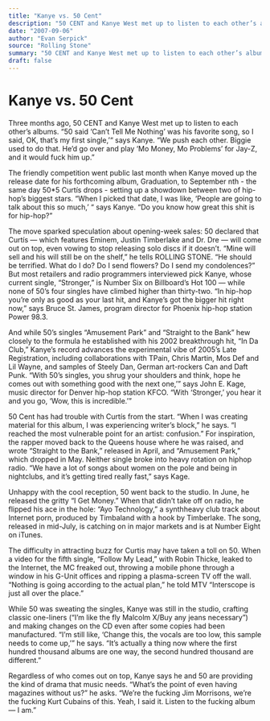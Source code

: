 ```yaml
---
title: "Kanye vs. 50 Cent"
description: "50 CENT and Kanye West met up to listen to each other’s albums. The friendly competition went public last month. 50 declared that Curts — which features Eminem, Justin Timberlake and Dr. Dre — will co..."
date: "2007-09-06"
author: "Evan Serpick"
source: "Rolling Stone"
summary: "50 CENT and Kanye West met up to listen to each other’s albums. The friendly competition went public last month. 50 declared that Curts — which features Eminem, Justin Timberlake and Dr. Dre — will come out."
draft: false
---
```


# Kanye vs. 50 Cent

Three months ago, 50 CENT and Kanye West met up to listen to each other’s albums. “50 said ‘Can’t Tell Me Nothing’ was his favorite song, so I said, OK, that’s my first single,’“ says Kanye. “We push each other. Biggie used to do that. He’d go over and play ‘Mo Money, Mo Problems’ for Jay-Z, and it would fuck him up.”

The friendly competition went public last month when Kanye moved up the release date for his forthcoming album, Graduation, to September nth - the same day 50*5 Curtís drops - setting up a showdown between two of hip-hop’s biggest stars. “When I picked that date, I was like, ‘People are going to talk about this so much,’ “ says Kanye. “Do you know how great this shit is for hip-hop?”

The move sparked speculation about opening-week sales: 50 declared that Curtís — which features Eminem, Justin Timberlake and Dr. Dre — will come out on top, even vowing to stop releasing solo discs if it doesn’t. “Mine will sell and his will still be on the shelf,” he tells ROLLING STONE. “He should be terrified. What do I do? Do I send flowers? Do I send my condolences?” But most retailers and radio programmers interviewed pick Kanye, whose current single, “Stronger,” is Number Six on BiIIboard’s Hot 100 — while none of 50’s four singles have climbed higher than thirty-two. “In hip-hop you’re only as good as your last hit, and Kanye’s got the bigger hit right now,” says Bruce St. James, program director for Phoenix hip-hop station Power 98.3.

And while 50’s singles “Amusement Park” and “Straight to the Bank” hew closely to the formula he established with his 2002 breakthrough hit, “In Da Club,” Kanye’s record advances the experimental vibe of 2005’s Late Registration, including collaborations with TPain, Chris Martin, Mos Def and LiI Wayne, and samples of Steely Dan, German art-rockers Can and Daft Punk. “With 50’s singles, you shrug your shoulders and think,  hope he comes out with something good with the next one,’” says John E. Kage, music director for Denver hip-hop station KFCO. “With ‘Stronger,’ you hear it and you go, ‘Wow, this is incredible.’”

50 Cent has had trouble with Curtís from the start. “When I was creating material for this album, I was experiencing writer’s block,” he says. “I reached the most vulnerable point for an artist: confusion.” For inspiration, the rapper moved back to the Queens house where he was raised, and wrote “Straight to the Bank,” released in April, and “Amusement Park,” which dropped in May. Neither single broke into heavy rotation on hiphop radio. “We have a lot of songs about women on the pole and being in nightclubs, and it’s getting tired really fast,” says Kage.

Unhappy with the cool reception, 50 went back to the studio. In June, he released the gritty “I Get Money.” When that didn’t take off on radio, he flipped his ace in the hole: “Ayo Technology,” a synthheavy club track about Internet porn, produced by Timbaland with a hook by Timberlake. The song, released in mid-July, is catching on in major markets and is at Number Eight on iTunes.

The difficulty in attracting buzz for Curtis may have taken a toll on 50. When a video for the fifth single, “Follow My Lead,” with Robin Thicke, leaked to the Internet, the MC freaked out, throwing a mobile phone through a window in his G-Unit offices and ripping a plasma-screen TV off the wall. “Nothing is going according to the actual plan,” he told MTV “Interscope is just all over the place.”

While 50 was sweating the singles, Kanye was still in the studio, crafting classic one-liners (“I’m like the fly Malcolm X/Buy any jeans necessary”) and making changes on the CD even after some copies had been manufactured. “I’m still like, ‘Change this, the vocals are too low, this sample needs to come up,’” he says. “It’s actually a thing now where the first hundred thousand albums are one way, the second hundred thousand are different.”

Regardless of who comes out on top, Kanye says he and 50 are providing the kind of drama that music needs. “What’s the point of even having magazines without us?” he asks. “We’re the fucking Jim Morrisons, we’re the fucking Kurt Cubains of this. Yeah, I said it. Listen to the fucking album — I am.”
